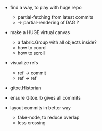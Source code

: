 - find a way, to play with huge repo
    - partial-fetching from latest commits
    - -> partial-rendering of DAG ?

- make a HUGE virtual canvas
    - a fabric.Group with all objects inside?
    - how to coord
    - how to scroll

- visualize refs
    - ref -> commit
    - ref -> ref

- gitoe.Historian

- ensure Gitoe.rb gives all commits

- layout commits in better way
    - fake-node, to reduce overlap
    - less crossing

